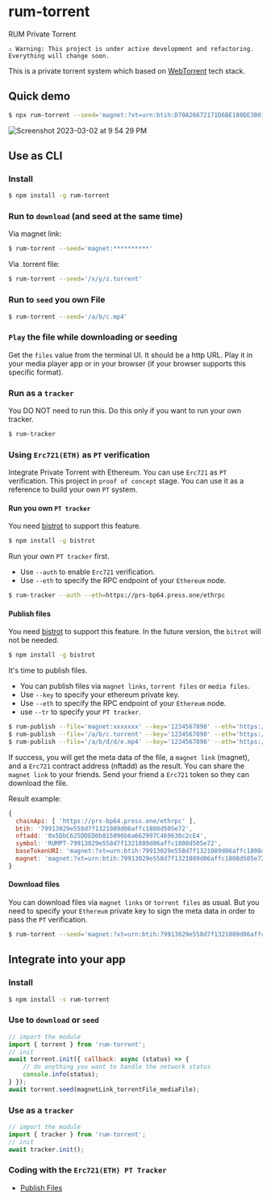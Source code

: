 # rum-torrent
RUM Private Torrent

`⚠️ Warning: This project is under active development and refactoring. Everything will change soon.`

This is a private torrent system which based on [WebTorrent](https://github.com/webtorrent/webtorrent) tech stack.

## Quick demo

```bash
$ npx rum-torrent --seed='magnet:?xt=urn:btih:D70A26672171D6BE180DE3B01FA11B24F8B67884&dn=The+Last+of+Us+S01E07+1080p+WEB+H264-CAKES&tr=http%3A%2F%2Fp4p.arenabg.com%3A1337%2Fannounce&tr=udp%3A%2F%2F47.ip-51-68-199.eu%3A6969%2Fannounce&tr=udp%3A%2F%2F9.rarbg.me%3A2780%2Fannounce&tr=udp%3A%2F%2F9.rarbg.to%3A2710%2Fannounce&tr=udp%3A%2F%2F9.rarbg.to%3A2730%2Fannounce&tr=udp%3A%2F%2F9.rarbg.to%3A2920%2Fannounce&tr=udp%3A%2F%2Fopen.stealth.si%3A80%2Fannounce&tr=udp%3A%2F%2Fopentracker.i2p.rocks%3A6969%2Fannounce&tr=udp%3A%2F%2Ftracker.coppersurfer.tk%3A6969%2Fannounce&tr=udp%3A%2F%2Ftracker.cyberia.is%3A6969%2Fannounce&tr=udp%3A%2F%2Ftracker.dler.org%3A6969%2Fannounce&tr=udp%3A%2F%2Ftracker.internetwarriors.net%3A1337%2Fannounce&tr=udp%3A%2F%2Ftracker.leechers-paradise.org%3A6969%2Fannounce&tr=udp%3A%2F%2Ftracker.openbittorrent.com%3A6969%2Fannounce&tr=udp%3A%2F%2Ftracker.opentrackr.org%3A1337&tr=udp%3A%2F%2Ftracker.pirateparty.gr%3A6969%2Fannounce&tr=udp%3A%2F%2Ftracker.tiny-vps.com%3A6969%2Fannounce&tr=udp%3A%2F%2Ftracker.torrent.eu.org%3A451%2Fannounce'
```

![Screenshot 2023-03-02 at 9 54 29 PM](https://user-images.githubusercontent.com/233022/223571763-1af6c143-fa87-4774-b442-b643d5c72b46.jpg)

## Use as CLI

### Install

```bash
$ npm install -g rum-torrent
```

### Run to `download` (and seed at the same time)

Via magnet link:

```bash
$ rum-torrent --seed='magnet:**********'
```

Via .torrent file:

```bash
$ rum-torrent --seed='/x/y/z.torrent'
```

### Run to `seed` you own File

```bash
$ rum-torrent --seed='/a/b/c.mp4'
```

### `Play` the file while downloading or seeding

Get the `files` value from the terminal UI. It should be a http URL. Play it in your media player app or in your browser (if your browser supports this specific format).

### Run as a `tracker`

You DO NOT need to run this. Do this only if you want to run your own tracker.

```bash
$ rum-tracker
```

### Using `Erc721(ETH)` as `PT` verification

Integrate Private Torrent with Ethereum. You can use `Erc721` as `PT` verification. This project in `proof of concept` stage. You can use it as a reference to build your own `PT` system.

#### Run you own `PT tracker`

You need [bistrot](https://github.com/Press-One/bistrot) to support this feature.

```bash
$ npm install -g bistrot
```

Run your own `PT tracker` first.

- Use `--auth` to enable `Erc721` verification.
- Use `--eth` to specify the RPC endpoint of your `Ethereum` node.

```bash
$ rum-tracker --auth --eth=https://prs-bp64.press.one/ethrpc
```

#### Publish files

You need [bistrot](https://github.com/Press-One/bistrot) to support this feature. In the future version, the `bitrot` will not be needed.

```bash
$ npm install -g bistrot
```

It's time to publish files.

- You can publish files via `magnet links`, `torrent files` or `media files`.
- Use `--key` to specify your ethereum private key.
- Use `--eth` to specify the RPC endpoint of your `Ethereum` node.
- use `--tr` to specify your `PT tracker`.

```bash
$ rum-publish --file='magnet:xxxxxxx' --key='1234567890' --eth='https://prs-bp64.press.one/ethrpc' --tr='https://prs-bp89.press.one/announce'
$ rum-publish --file='/a/b/c.torrent' --key='1234567890' --eth='https://prs-bp64.press.one/ethrpc' --tr='https://prs-bp89.press.one/announce'
$ rum-publish --file='/a/b/d/d/e.mp4' --key='1234567890' --eth='https://prs-bp64.press.one/ethrpc' --tr='https://prs-bp89.press.one/announce'
```

If success, you will get the meta data of the file, a `magnet link` (magnet), and a `Erc721` contract address (nftadd) as the result. You can share the `magnet link` to your friends. Send your friend a `Erc721` token so they can download the file.

Result example:

```javascript
{
  chainApi: [ 'https://prs-bp64.press.one/ethrpc' ],
  btih: '79913029e558d7f1321089d06affc1808d505e72',
  nftadd: '0x5DbC625DDED0b815096b6a662997C469638c2cE4',
  symbol: 'RUMPT-79913029e558d7f1321089d06affc1808d505e72',
  baseTokenURI: 'magnet:?xt=urn:btih:79913029e558d7f1321089d06affc1808d505e72&ti=',
  magnet: 'magnet:?xt=urn:btih:79913029e558d7f1321089d06affc1808d505e72&na=0x5DbC625DDED0b815096b6a662997C469638c2cE4&tr=tr=https%3A%2F%2Fprs-bp2.press.one%2Fannounce%2F%7B%7BRUM_PT_TOKEN%7D%7D'
}
```

#### Download files

You can download files via `magnet links` or `torrent files` as usual. But you need to specify your `Ethereum` private key to sign the meta data in order to pass the `PT` verification.

```bash
$ rum-torrent --seed='magnet:?xt=urn:btih:79913029e558d7f1321089d06affc1808d505e72&dn=lego.jurassic.world.the.legend.of.isla.nublar.s01e02.stampede.internal.720p.hdtv.x264-w4f.mkv&tr=http%3A%2F%2F127.0.0.1:8965%2Fannounce%2F{{RUM_PT_TOKEN}}&na=0xBf697e640e21CFe211a46201E0f4e6551667b028' --key=30b3185138df421ea913486c03d0c08a6b62a6adac2f96d1c0a989a05fe427c1
```

## Integrate into your app

### Install

```bash
$ npm install -s rum-torrent
```

### Use to `download` or `seed`

```js
// import the module
import { torrent } from 'rum-torrent';
// init
await torrent.init({ callback: async (status) => {
    // do anything you want to handle the network status
    console.info(status);
} });
await torrent.seed(magnetLink_torrentFile_mediaFile);
```

### Use as a `tracker`

```js
// import the module
import { tracker } from 'rum-torrent';
// init
await tracker.init();
```

### Coding with the `Erc721(ETH) PT Tracker`

- [Publish Files](https://github.com/rumsystem/rum-torrent/blob/main/lib/torrent.mjs#L228)
